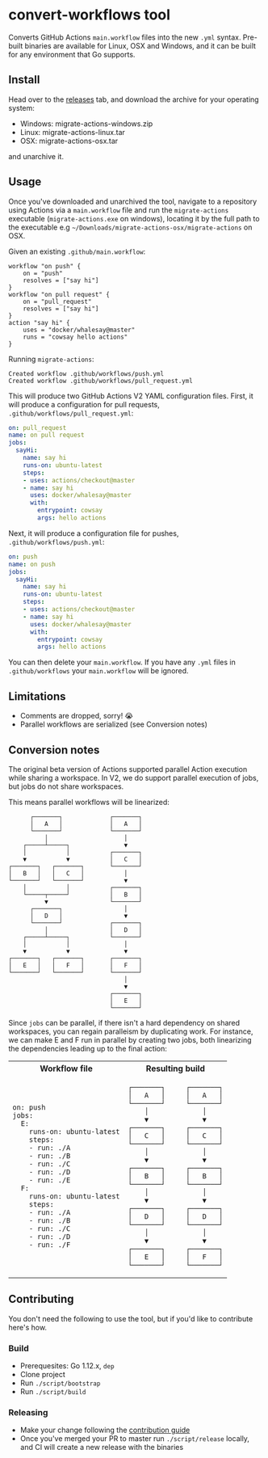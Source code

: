 # convert-workflows tool

Converts GitHub Actions `main.workflow` files into the new `.yml` syntax. Pre-built binaries are available for Linux, OSX and Windows, and it can be built for any environment that Go supports.

## Install

Head over to the [releases](https://github.com/actions/migrate/releases) tab, and download the archive for your operating system:

- Windows: migrate-actions-windows.zip
- Linux: migrate-actions-linux.tar
- OSX: migrate-actions-osx.tar

and unarchive it.

## Usage

Once you've downloaded and unarchived the tool, navigate to a repository using Actions via a `main.workflow` file and run the `migrate-actions` executable (`migrate-actions.exe` on windows),
locating it by the full path to the executable e.g `~/Downloads/migrate-actions-osx/migrate-actions` on OSX.

Given an existing `.github/main.workflow`:

```hcl
workflow "on push" {
    on = "push"
    resolves = ["say hi"]
}
workflow "on pull request" {
    on = "pull_request"
    resolves = ["say hi"]
}
action "say hi" {
    uses = "docker/whalesay@master"
    runs = "cowsay hello actions"
}
```

Running `migrate-actions`:

```
Created workflow .github/workflows/push.yml
Created workflow .github/workflows/pull_request.yml
```

This will produce two GitHub Actions V2 YAML configuration files.
First, it will produce a configuration for pull requests, `.github/workflows/pull_request.yml`:

```yaml
on: pull_request
name: on pull request
jobs:
  sayHi:
    name: say hi
    runs-on: ubuntu-latest
    steps:
    - uses: actions/checkout@master
    - name: say hi
      uses: docker/whalesay@master
      with:
        entrypoint: cowsay
        args: hello actions
```

Next, it will produce a configuration file for pushes, `.github/workflows/push.yml`:

```yaml
on: push
name: on push
jobs:
  sayHi:
    name: say hi
    runs-on: ubuntu-latest
    steps:
    - uses: actions/checkout@master
    - name: say hi
      uses: docker/whalesay@master
      with:
        entrypoint: cowsay
        args: hello actions
```

You can then delete your `main.workflow`. If you have any `.yml` files in `.github/workflows` your `main.workflow` will be ignored.

## Limitations

- Comments are dropped, sorry! 😭
- Parallel workflows are serialized (see Conversion notes)

## Conversion notes

The original beta version of Actions supported parallel Action execution while sharing a workspace. In V2, we do support parallel execution of jobs, but jobs do not share workspaces.

This means parallel workflows will be linearized:

```
      ┌───────┐             ┌───────┐
      │   A   │             │   A   │
      └───────┘             └───────┘
          │                     │    
    ┌─────┴─────┐               ▼    
    │           │           ┌───────┐
    ▼           ▼           │   C   │
┌───────┐   ┌───────┐       └───────┘
│   B   │   │   C   │           │    
└───────┘   └───────┘           ▼    
    │           │           ┌───────┐
    └─────┬─────┘           │   B   │
          ▼                 └───────┘
      ┌───────┐                 │    
      │   D   │                 ▼    
      └───────┘             ┌───────┐
          │                 │   D   │
    ┌─────┴─────┐           └───────┘
    │           │               │    
    ▼           ▼               ▼    
┌───────┐   ┌───────┐       ┌───────┐
│   E   │   │   F   │       │   F   │
└───────┘   └───────┘       └───────┘
                                │    
                                ▼    
                            ┌───────┐
                            │   E   │
                            └───────┘
```

Since `jobs` can be parallel, if there isn't a hard dependency on shared workspaces, you can regain paralleism by duplicating work. For instance, we can make E and F run in parallel by creating two jobs, both linearizing the dependencies leading up to the final action:

<table>
      <tr>
            <th>Workflow file</th>
            <th>Resulting build</th>
      </tr>
      <tr> 
           <td>
           
```
on: push
jobs:
  E:
    runs-on: ubuntu-latest
    steps:
    - run: ./A
    - run: ./B
    - run: ./C
    - run: ./D
    - run: ./E
  F:
    runs-on: ubuntu-latest
    steps:
    - run: ./A
    - run: ./B
    - run: ./C
    - run: ./D
    - run: ./F
```

</td>

<td>
      
```
┌───────┐     ┌───────┐
│   A   │     │   A   │
└───────┘     └───────┘
    │             │    
    ▼             ▼    
┌───────┐     ┌───────┐
│   C   │     │   C   │
└───────┘     └───────┘
    │             │    
    ▼             ▼    
┌───────┐     ┌───────┐
│   B   │     │   B   │
└───────┘     └───────┘
    │             │    
    ▼             ▼    
┌───────┐     ┌───────┐
│   D   │     │   D   │
└───────┘     └───────┘
    │             │    
    ▼             ▼    
┌───────┐     ┌───────┐
│   E   │     │   F   │
└───────┘     └───────┘
```

</td>

</tr>

</table>

## Contributing

You don't need the following to use the tool, but if you'd like to contribute here's how.

### Build

- Prerequesites: Go 1.12.x, `dep`
- Clone project
- Run `./script/bootstrap`
- Run `./script/build`

### Releasing

- Make your change following the [contribution guide](CONTRIBUTING.md)
- Once you've merged your PR to master run `./script/release` locally, and CI will create a new release with the binaries

